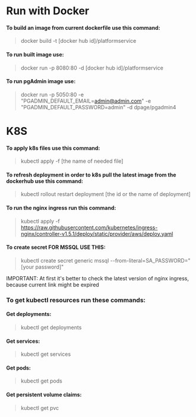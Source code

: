 # Run with Docker

#### To build an image from current dockerfile use this command:
> docker build -t [docker hub id]/platformservice

#### To run built image use:
> docker run -p 8080:80 -d [docker hub id]/platformservice

#### To run pgAdmin image use:
> docker run -p 5050:80 -e "PGADMIN_DEFAULT_EMAIL=admin@admin.com" -e "PGADMIN_DEFAULT_PASSWORD=admin" -d dpage/pgadmin4


# K8S

#### To apply k8s files use this command:
> kubectl apply -f [the name of needed file]

#### To refresh deployment in order to k8s pull the latest image from the dockerhub use this command:
> kubectl rollout restart deployment [the id or the name of deployment]

#### To run the nginx ingress run this command:
> kubectl apply
> -f https://raw.githubusercontent.com/kubernetes/ingress-nginx/controller-v1.5.1/deploy/static/provider/aws/deploy.yaml

#### To create secret FOR MSSQL USE THIS:
>kubectl create secret generic mssql --from-literal=SA_PASSWORD="[your password]"


IMPORTANT: At first it's better to check the latest version of nginx ingress, because current link might be expired

### To get kubectl resources run these commands:
#### Get deployments:
>kubectl get deployments

#### Get services:
>kubectl get services

#### Get pods:
>kubectl get pods
> 
#### Get persistent volume claims:
>kubectl get pvc